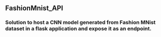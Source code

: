 ## FashionMnist_API

### Solution to host a CNN model generated from Fashion MNist dataset in a flask application and expose it as an endpoint.
